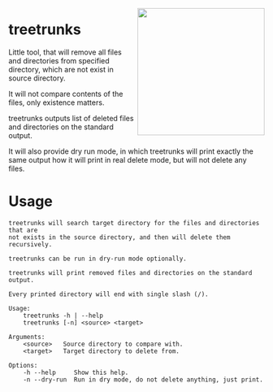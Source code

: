 <img
    src="http://pre01.deviantart.net/3e9d/th/pre/f/2013/143/3/3/tree_trunks___adventure_time_by_nanaruko-d66cx4s.jpg"
    align="right"
    width="250px"
/>

# treetrunks

Little tool, that will remove all files and directories from specified
directory, which are not exist in source directory.

It will not compare contents of the files, only existence matters.

treetrunks outputs list of deleted files and directories on the standard
output.

It will also provide dry run mode, in which treetrunks will print exactly the
same output how it will print in real delete mode, but will not delete any
files.

# Usage

```
treetrunks will search target directory for the files and directories that are
not exists in the source directory, and then will delete them recursively.

treetrunks can be run in dry-run mode optionally.

treetrunks will print removed files and directories on the standard output.

Every printed directory will end with single slash (/).

Usage:
    treetrunks -h | --help
    treetrunks [-n] <source> <target>

Arguments:
    <source>   Source directory to compare with.
    <target>   Target directory to delete from.

Options:
    -h --help     Show this help.
    -n --dry-run  Run in dry mode, do not delete anything, just print.
```

